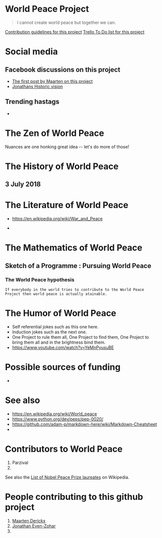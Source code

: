 # World Peace Project

> I cannot create world peace but together we can.

[Contribution guidelines for this project](https://www.facebook.com/plugins/post.php?href=https%3A%2F%2Fwww.facebook.com%2Fmderickx%2Fposts%2F10216582311852102)
[Trello To Do list for this project](https://trello.com/b/ujbZRHMZ/world-peace-project)

# Social media
## Facebook discussions on this project

- [The first post by Maarten on this project](https://www.facebook.com/plugins/post.php?href=https%3A%2F%2Fwww.facebook.com%2Fmderickx%2Fposts%2F10216582311852102)
- [Jonathans Historic vision](https://www.facebook.com/evenzohar?hc_ref=ARTBVThx4omYDRMj4KbCvl-gL75B40H12C1GcSCTYJqgitiucWomItjgBq3Mhr6By48&fref=nf)

## Trending hastags
- 

# The Zen of World Peace

Nuances are one honking great idea -- let's do more of those!



# The History of World Peace
## 3 July 2018

# The Literature of World Peace

- https://en.wikipedia.org/wiki/War_and_Peace 
<!---
Added by Maarten Derickx: disclaimer I never actually read the book it just sounds like a canonical first entry.
todo: make this an inline comment I tried https://gist.github.com/jonikarppinen/47dc8c1d7ab7e911f4c9 but the naive
approach does not seem to work.
--->
-

# The Mathematics of World Peace

## Sketch of a Programme : Pursuing World Peace

### The World Peace hypothesis

```
If everybody in the world tries to contribute to the World Peace Project then world peace is actually atainable.
```

# The Humor of World Peace

- Self referential jokes such as this one here.
- Induction jokes such as the next one.
- One Project to rule them all, One Project to find them,
One Project to bring them all and in the brightness bind them.
- https://www.youtube.com/watch?v=YeMnPyusuBE


# Possible sources of funding

-

# See also

- https://en.wikipedia.org/wiki/World_peace
- https://www.python.org/dev/peps/pep-0020/
- https://github.com/adam-p/markdown-here/wiki/Markdown-Cheatsheet
- 

# Contributors to World Peace

1. Parzival
2.

See also the [List of Nobel Peace Prize laureates](https://en.wikipedia.org/wiki/List_of_Nobel_Peace_Prize_laureates) on Wikipedia.

# People contributing to this github project
1. [Maarten Derickx](https://www.facebook.com/mderickx)
2. [Jonathan Even-Zohar](https://www.facebook.com/evenzohar)
3.
